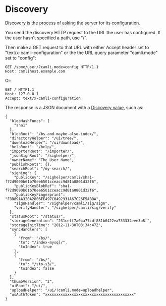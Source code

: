 # Discovery

Discovery is the process of asking the server for its configuration.

You send the discovery HTTP request to the URL the user has
configured.  If the user hasn't specified a path, use "/".

Then make a GET request to that URL with either Accept header set to
"text/x-camli-configuration" or the the URL query parameter
"camli.mode" set to "config":

    GET /some/user/?camli.mode=config HTTP/1.1
    Host: camlihost.example.com

Or:

    GET / HTTP1.1
    Host: 127.0.0.1
    Accept: text/x-camli-configuration

The response is a JSON document with a [Discovery value](https://perkeep.org/pkg/types/camtypes/#Discovery), such as:

    {
      "blobHashFuncs": [
        "sha1"
      ],
      "blobRoot": "/bs-and-maybe-also-index/",
      "directoryHelper": "/ui/tree/",
      "downloadHelper": "/ui/download/",
      "helpRoot": "/help/",
      "importerRoot": "/importer/",
      "jsonSignRoot": "/sighelper/",
      "ownerName": "The User Name",
      "publishRoots": {},
      "searchRoot": "/my-search/",
      "signing": {
        "publicKey": "/sighelper/camli/sha1-f72d9090b61b70ee6501cceacc9d81a0801d32f6",
        "publicKeyBlobRef": "sha1-f72d9090b61b70ee6501cceacc9d81a0801d32f6",
        "publicKeyFingerprint": "FBB89AA320A2806FE497C0492931A67C26F5ABDA",
        "signHandler": "/sighelper/camli/sig/sign",
        "verifyHandler": "/sighelper/camli/sig/verify"
      },
      "statusRoot": "/status/",
      "storageGeneration": "231ceff7a04a77cdf881b0422ea733334eee3b8f",
      "storageInitTime": "2012-11-30T03:34:47Z",
      "syncHandlers": [
        {
          "from": "/bs/",
          "to": "/index-mysql/",
          "toIndex": true
        },
        {
          "from": "/bs/",
          "to": "/sto-s3/",
          "toIndex": false
        }
      ],
      "thumbVersion": "2",
      "uiRoot": "/ui/",
      "uploadHelper": "/ui/?camli.mode=uploadhelper",
      "wsAuthToken": "xxxxxxxxxxxxxxxxxxxxxxxxxxxxxxxxxxxxxxxx"
    }
